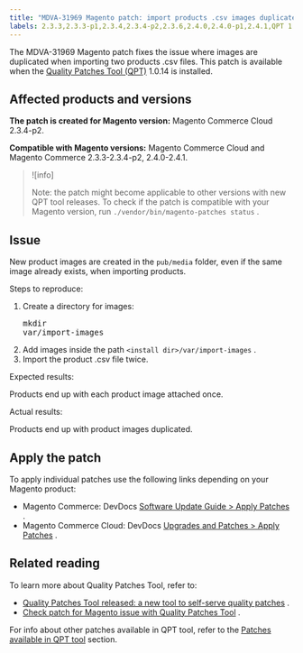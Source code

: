 ```yaml
---
title: "MDVA-31969 Magento patch: import products .csv images duplicated"
labels: 2.3.3,2.3.3-p1,2.3.4,2.3.4-p2,2.3.6,2.4.0,2.4.0-p1,2.4.1,QPT 1.0.14,Magento Commerce Cloud,csv file,duplicate,images,images-issues,import,product image,support tools
---
```


The MDVA-31969 Magento patch fixes the issue where images are duplicated when importing two products .csv files. This patch is available when the [Quality Patches Tool (QPT)](https://support.magento.com/hc/en-us/articles/360047139492) 1.0.14 is installed.

## Affected products and versions

 **The patch is created for Magento version:** Magento Commerce Cloud 2.3.4-p2.

 **Compatible with Magento versions:** Magento Commerce Cloud and Magento Commerce 2.3.3-2.3.4-p2, 2.4.0-2.4.1.

>![info]
>
>Note: the patch might become applicable to other versions with new QPT tool releases. To check if the patch is compatible with your Magento version, run `./vendor/bin/magento-patches status` .

## Issue

New product images are created in the `pub/media` folder, even if the same image already exists, when importing products.

 <span class="wysiwyg-underline">Steps to reproduce:</span> 

1. Create a directory for images:    <pre>mkdir var/import-images</pre>    
1. Add images inside the path `<install dir>/var/import-images` .
1. Import the product .csv file twice.

 <span class="wysiwyg-underline">Expected results:</span> 

Products end up with each product image attached once.

 <span class="wysiwyg-underline">Actual results:</span> 

Products end up with product images duplicated.

## Apply the patch

To apply individual patches use the following links depending on your Magento product:

* Magento Commerce: DevDocs [Software Update Guide > Apply Patches](https://devdocs.magento.com/guides/v2.4/comp-mgr/patching/mqp.html) .
* Magento Commerce Cloud: DevDocs [Upgrades and Patches > Apply Patches](https://devdocs.magento.com/cloud/project/project-patch.html) .

## Related reading

To learn more about Quality Patches Tool, refer to:

* [Quality Patches Tool released: a new tool to self-serve quality patches](https://support.magento.com/hc/en-us/articles/360047139492) .
* [Check patch for Magento issue with Quality Patches Tool](https://support.magento.com/hc/en-us/articles/360047125252) .

For info about other patches available in QPT tool, refer to the [Patches available in QPT tool](https://support.magento.com/hc/en-us/sections/360010506631-Patches-available-in-QPT-tool-) section.